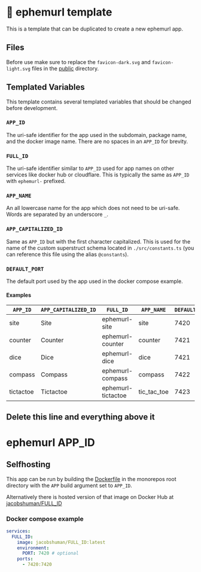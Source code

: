 # :page_facing_up: ephemurl template

This is a template that can be duplicated to create a new ephemurl app.

## Files

Before use make sure to replace the `favicon-dark.svg` and `favicon-light.svg` files in the [public](./public) directory.

## Templated Variables

This template contains several templated variables that should be changed before development.

### `APP_ID`

The uri-safe identifier for the app used in the subdomain, package name, and the docker image name. There are no spaces in an `APP_ID` for brevity.

### `FULL_ID`

The uri-safe identifier similar to `APP_ID` used for app names on other services like docker hub or cloudflare. This is typically the same as `APP_ID` with `ephemurl-` prefixed.

### `APP_NAME`

An all lowercase name for the app which does not need to be uri-safe. Words are separated by an underscore `_`.

### `APP_CAPITALIZED_ID`

Same as `APP_ID` but with the first character capitalized. This is used for the name of the custom superstruct schema located in `./src/constants.ts` (you can reference this file using the alias `@constants`).

### `DEFAULT_PORT`

The default port used by the app used in the docker compose example.

#### Examples

| `APP_ID`  | `APP_CAPITALIZED_ID` | `FULL_ID`          | `APP_NAME`  | `DEFAULT_PORT` |
| --------- | -------------------- | ------------------ | ----------- | -------------- |
| site      | Site                 | ephemurl-site      | site        | 7420           |
| counter   | Counter              | ephemurl-counter   | counter     | 7421           |
| dice      | Dice                 | ephemurl-dice      | dice        | 7421           |
| compass   | Compass              | ephemurl-compass   | compass     | 7422           |
| tictactoe | Tictactoe            | ephemurl-tictactoe | tic_tac_toe | 7423           |

## Delete this line and everything above it

# ephemurl APP_ID

## Selfhosting

This app can be run by building the [Dockerfile](../../Dockerfile) in the monorepos root directory with the `APP` build argument set to `APP_ID`.

Alternatively there is hosted version of that image on Docker Hub at [jacobshuman/FULL_ID](https://hub.docker.com/r/jacobshuman/FULL_ID)

### Docker compose example

```yaml
services:
  FULL_ID:
    image: jacobshuman/FULL_ID:latest
    environment:
      PORT: 7420 # optional
    ports:
      - 7420:7420
```
